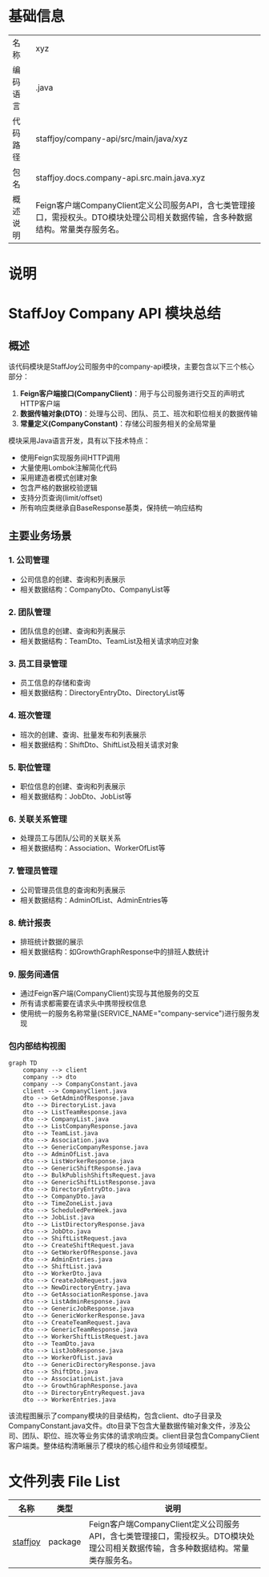 # 基础信息

|      |      |
|------|------|
| 名称 | xyz |
| 编码语言 | .java |
| 代码路径 | staffjoy/company-api/src/main/java/xyz |
| 包名 | staffjoy.docs.company-api.src.main.java.xyz |
| 概述说明 | Feign客户端CompanyClient定义公司服务API，含七类管理接口，需授权头。DTO模块处理公司相关数据传输，含多种数据结构。常量类存服务名。 |

# 说明

# StaffJoy Company API 模块总结

## 概述

该代码模块是StaffJoy公司服务中的company-api模块，主要包含以下三个核心部分：

1. **Feign客户端接口(CompanyClient)**：用于与公司服务进行交互的声明式HTTP客户端
2. **数据传输对象(DTO)**：处理与公司、团队、员工、班次和职位相关的数据传输
3. **常量定义(CompanyConstant)**：存储公司服务相关的全局常量

模块采用Java语言开发，具有以下技术特点：
- 使用Feign实现服务间HTTP调用
- 大量使用Lombok注解简化代码
- 采用建造者模式创建对象
- 包含严格的数据校验逻辑
- 支持分页查询(limit/offset)
- 所有响应类继承自BaseResponse基类，保持统一响应结构

## 主要业务场景

### 1. 公司管理
- 公司信息的创建、查询和列表展示
- 相关数据结构：CompanyDto、CompanyList等

### 2. 团队管理
- 团队信息的创建、查询和列表展示
- 相关数据结构：TeamDto、TeamList及相关请求响应对象

### 3. 员工目录管理
- 员工信息的存储和查询
- 相关数据结构：DirectoryEntryDto、DirectoryList等

### 4. 班次管理
- 班次的创建、查询、批量发布和列表展示
- 相关数据结构：ShiftDto、ShiftList及相关请求对象

### 5. 职位管理
- 职位信息的创建、查询和列表展示
- 相关数据结构：JobDto、JobList等

### 6. 关联关系管理
- 处理员工与团队/公司的关联关系
- 相关数据结构：Association、WorkerOfList等

### 7. 管理员管理
- 公司管理员信息的查询和列表展示
- 相关数据结构：AdminOfList、AdminEntries等

### 8. 统计报表
- 排班统计数据的展示
- 相关数据结构：如GrowthGraphResponse中的排班人数统计

### 9. 服务间通信
- 通过Feign客户端(CompanyClient)实现与其他服务的交互
- 所有请求都需要在请求头中携带授权信息
- 使用统一的服务名称常量(SERVICE_NAME="company-service")进行服务发现


### 包内部结构视图

```mermaid
graph TD
    company --> client
    company --> dto
    company --> CompanyConstant.java
    client --> CompanyClient.java
    dto --> GetAdminOfResponse.java
    dto --> DirectoryList.java
    dto --> ListTeamResponse.java
    dto --> CompanyList.java
    dto --> ListCompanyResponse.java
    dto --> TeamList.java
    dto --> Association.java
    dto --> GenericCompanyResponse.java
    dto --> AdminOfList.java
    dto --> ListWorkerResponse.java
    dto --> GenericShiftResponse.java
    dto --> BulkPublishShiftsRequest.java
    dto --> GenericShiftListResponse.java
    dto --> DirectoryEntryDto.java
    dto --> CompanyDto.java
    dto --> TimeZoneList.java
    dto --> ScheduledPerWeek.java
    dto --> JobList.java
    dto --> ListDirectoryResponse.java
    dto --> JobDto.java
    dto --> ShiftListRequest.java
    dto --> CreateShiftRequest.java
    dto --> GetWorkerOfResponse.java
    dto --> AdminEntries.java
    dto --> ShiftList.java
    dto --> WorkerDto.java
    dto --> CreateJobRequest.java
    dto --> NewDirectoryEntry.java
    dto --> GetAssociationResponse.java
    dto --> ListAdminResponse.java
    dto --> GenericJobResponse.java
    dto --> GenericWorkerResponse.java
    dto --> CreateTeamRequest.java
    dto --> GenericTeamResponse.java
    dto --> WorkerShiftListRequest.java
    dto --> TeamDto.java
    dto --> ListJobResponse.java
    dto --> WorkerOfList.java
    dto --> GenericDirectoryResponse.java
    dto --> ShiftDto.java
    dto --> AssociationList.java
    dto --> GrowthGraphResponse.java
    dto --> DirectoryEntryRequest.java
    dto --> WorkerEntries.java
```

该流程图展示了company模块的目录结构，包含client、dto子目录及CompanyConstant.java文件。dto目录下包含大量数据传输对象文件，涉及公司、团队、职位、班次等业务实体的请求响应类。client目录包含CompanyClient客户端类。整体结构清晰展示了模块的核心组件和业务领域模型。

# 文件列表 File List

| 名称   | 类型  | 说明 |
|-------|------|-------------|
| [staffjoy](staffjoy/_module.md) | package | Feign客户端CompanyClient定义公司服务API，含七类管理接口，需授权头。DTO模块处理公司相关数据传输，含多种数据结构。常量类存服务名。 |



